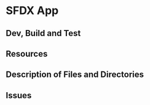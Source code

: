 # SFDX App

## Dev, Build and Test

## Resources

## Description of Files and Directories

## Issues
##
